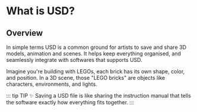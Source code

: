 # What is USD?

## Overview

In simple terms USD is a common ground for artists to save and share 3D models, animation and scenes. It helps keep everything organised, and seamlessly integrate with softwares that supports USD.


Imagine you're building with LEGOs, each brick has its own shape, color, and position. In a 3D scene, those "LEGO bricks" are objects like characters, environments, and lights.

::: tip TIP :sparkles:
Saving a USD file is like sharing the instruction manual that tells the software exactly how everything fits together.
:::